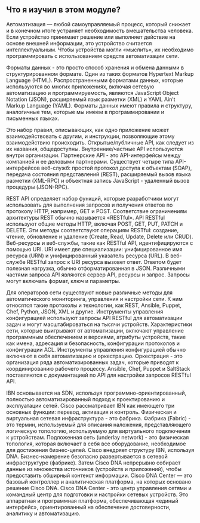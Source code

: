 <!-- 14.7.1 -->
## Что я изучил в этом модуле?

Автоматизация — любой самоуправляемый процесс, который снижает и в конечном итоге устраняет необходимость вмешательства человека. Если устройство принимает решение или выполняет действие на основе внешней информации, это устройство считается интеллектуальным. Чтобы устройства могли «мыслить», их необходимо программировать с использованием средств автоматизации сети.

Форматы данных - это просто способ хранения и обмена данными в структурированном формате. Один из таких форматов Hypertext Markup Language (HTML). Распространенными форматами данных, которые используются во многих приложениях, включая сетевую автоматизацию и программируемость, являются JavaScript Object Notation (JSON), расширяемый язык разметки (XML) и YAML Ain’t Markup Language (YAML). Форматы данных имеют правила и структуру, аналогичные тем, которые мы имеем в программировании и письменных языках.

Это набор правил, описывающих, как одно приложение может взаимодействовать с другим, и инструкции, позволяющие этому взаимодействию происходить. Открытые/публичные API, как следует из их названия, общедоступны. Внутренние/частные API используются внутри организации. Партнерские API - это API-интерфейсы между компанией и ее деловыми партнерами. Существует четыре типа API-интерфейсов веб-служб: простой протокол доступа к объектам (SOAP), передача состояния представлений (REST), расширяемый вызов языка разметки (XML-RPC) и объектная запись JavaScript - удаленный вызов процедуры (JSON-RPC).

REST API определяет набор функций, которые разработчики могут использовать для выполнения запросов и получения ответов по протоколу HTTP, например, GET и POST. Соответствие ограничениям архитектуры REST обычно называется «RESTful». API RESTful используют общие методы HTTP, включая POST, GET, PUT, PATCH и DELETE. Эти методы соответствуют операциям RESTful: создание, чтение, обновление и удаление (Create, Read, Update, Delete или CRUD). Веб-ресурсы и веб-службы, такие как RESTful API, идентифицируются с помощью URI. URI имеет две специализации: унифицированное имя ресурса (URN) и унифицированный указатель ресурса (URL). В веб-службе RESTful запрос к URI ресурса вызовет ответ. Ответом будет полезная нагрузка, обычно отформатированная в JSON. Различными частями запроса API являются сервер API, ресурсы и запрос. Запросы могут включать формат, ключ и параметры.

Для операторов сети существуют новые различные методы для автоматического мониторинга, управления и настройки сети. К ним относятся такие протоколы и технологии, как REST, Ansible, Puppet, Chef, Python, JSON, XML и другие. Инструменты управления конфигурацией используют запросы API RESTful для автоматизации задач и могут масштабироваться на тысячи устройств. Характеристики сети, которые выигрывают от автоматизации, включают управление программным обеспечением и версиями, атрибуты устройств, такие как имена, адресация и безопасность, конфигурации протоколов и конфигурации ACL. Инструменты управления конфигурацией обычно включают в себя автоматизацию и оркестрацию. Оркестрация - это организация ряда автоматизированных задач, которые приводят к координированию рабочего процессу. Ansible, Chef, Puppet и SaltStack поставляются с документацией по API для настройки запросов RESTful API.

IBN основывается на SDN, используя программно-ориентированный, полностью автоматизированный подход к проектированию и эксплуатации сетей. Cisco рассматривает IBN как имеющего три основных функции: перевод, активация и контроль. Физическая и виртуальная сетевая инфраструктура - это фабрика. Фабрика (Fabric) - это термин, используемый для описания наложения, представляющего логическую топологию, используемую для виртуального подключения к устройствам. Подложенная сеть (underlay network) - это физическая топология, которая включает в себя все оборудование, необходимое для достижения бизнес-целей. Cisco внедряет структуру IBN, используя DNA. Бизнес-намерение безопасно развертывается в сетевой инфраструктуре (фабрике). Затем Cisco DNA непрерывно собирает данные из множества источников (устройств и приложений), чтобы предоставить обширный контекст информации. Cisco DNA Center — это базовый контроллер и аналитическая платформа, на которых основано решение Cisco DNA. Cisco DNA Center - это центр управления сетями и командный центр для подготовки и настройки сетевых устройств. Это аппаратная и программная платформа, обеспечивающая «единый интерфейс», ориентированный на обеспечение достоверности, аналитику и автоматизацию.

<!-- 14.7.2 -->
<!-- quiz -->

